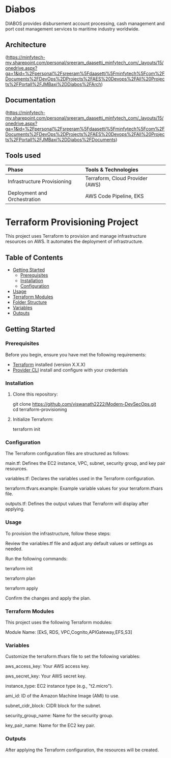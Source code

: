 
# Diabos

DIABOS provides disbursement account processing, cash management and port cost management services to maritime industry worldwide.

## Architecture
(https://minfytech-my.sharepoint.com/personal/sreeram_daasetti_minfytech_com/_layouts/15/onedrive.aspx?ga=1&id=%2Fpersonal%2Fsreeram%5Fdaasetti%5Fminfytech%5Fcom%2FDocuments%2FDevOps%2DProjects%2FAES%20Devops%2FAll%20Projects%2FPortall%2FJMBaxi%2DDiabos%2FArch)

## Documentation

(https://minfytech-my.sharepoint.com/personal/sreeram_daasetti_minfytech_com/_layouts/15/onedrive.aspx?ga=1&id=%2Fpersonal%2Fsreeram%5Fdaasetti%5Fminfytech%5Fcom%2FDocuments%2FDevOps%2DProjects%2FAES%20Devops%2FAll%20Projects%2FPortall%2FJMBaxi%2DDiabos%2FDocuments)

## Tools used

| Phase | Tools & Technologies |
| :-------- | :------- |
|  Infrastructure Provisioning      | Terraform, Cloud Provider (AWS) |
| Deployment and Orchestration      | AWS Code Pipeline, EKS |


# Terraform Provisioning Project

This project uses Terraform to provision and manage infrastructure resources on AWS. It automates the deployment of infrastructure.

## Table of Contents

- [Getting Started](#getting-started)
  - [Prerequisites](#prerequisites)
  - [Installation](#installation)
  - [Configuration](#configuration)
- [Usage](#usage)
- [Terraform Modules](#terraform-modules)
- [Folder Structure](#folder-structure)
- [Variables](#variables)
- [Outputs](#outputs)


## Getting Started

### Prerequisites

Before you begin, ensure you have met the following requirements:

- [Terraform](https://www.terraform.io/) installed (version X.X.X)
- [Provider CLI](https://docs.aws.amazon.com/cli/latest/userguide/install-cliv2.html) install and configure with your credentials

### Installation

1. Clone this repository:

   git clone https://github.com/viswanath2222/Modern-DevSecOps.git   
   cd terraform-provisioning

2. Initialize Terraform:
   
   terraform init

### Configuration

The Terraform configuration files are structured as follows:

main.tf: Defines the EC2 instance, VPC, subnet, security group, and key pair resources.

variables.tf: Declares the variables used in the Terraform configuration.

terraform.tfvars.example: Example variable values for your terraform.tfvars file.

outputs.tf: Defines the output values that Terraform will display after applying.

### Usage

To provision the infrastructure, follow these steps:

Review the variables.tf file and adjust any default values or settings as needed.

Run the following commands:

terraform init

terraform plan

terraform apply

Confirm the changes and apply the plan.


### Terraform Modules

This project uses the following Terraform modules:

Module Name: [EkS, RDS, VPC,Cognito,APIGateway,EFS,S3]


### Variables

Customize the terraform.tfvars file to set the following variables:

aws_access_key: Your AWS access key.

aws_secret_key: Your AWS secret key.

instance_type: EC2 instance type (e.g., "t2.micro").

ami_id: ID of the Amazon Machine Image (AMI) to use.

subnet_cidr_block: CIDR block for the subnet.

security_group_name: Name for the security group.

key_pair_name: Name for the EC2 key pair.


### Outputs

After applying the Terraform configuration, the resources will be created.


